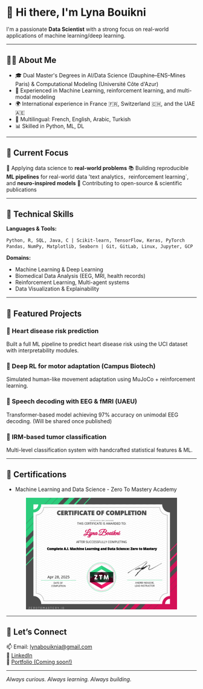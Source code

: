 
# 👋 Hi there, I'm **Lyna Bouikni**

I'm a passionate **Data Scientist** with a strong focus on real-world applications of machine learning/deep learning. 

---

## 👩‍💻 About Me

- 🎓 Dual Master's Degrees in AI/Data Science (Dauphine–ENS–Mines Paris) & Computational Modeling (Université Côte d'Azur)
- 🧠 Experienced in Machine Learning, reinforcement learning, and multi-modal modeling
- 🌍 International experience in France 🇫🇷, Switzerland 🇨🇭, and the UAE 🇦🇪
- 💬 Multilingual: French, English, Arabic, Turkish
- 📊 Skilled in Python, ML, DL

---

## 🚀 Current Focus

🔭 Applying data science to **real-world problems** 
📚 Building reproducible **ML pipelines** for real-world data
'text analytics`, `reinforcement learning`, and **neuro-inspired models**
📝 Contributing to open-source & scientific publications

---

## 🧠 Technical Skills

**Languages & Tools:**

```text
Python, R, SQL, Java, C | Scikit-learn, TensorFlow, Keras, PyTorch
Pandas, NumPy, Matplotlib, Seaborn | Git, GitLab, Linux, Jupyter, GCP
```

**Domains:**

- Machine Learning & Deep Learning
- Biomedical Data Analysis (EEG, MRI, health records)
- Reinforcement Learning, Multi-agent systems
- Data Visualization & Explainability

---

## 📂 Featured Projects

### 🧮 Heart disease risk prediction
Built a full ML pipeline to predict heart disease risk using the UCI dataset with interpretability modules.

### 🧠 Deep RL for motor adaptation (Campus Biotech)
Simulated human-like movement adaptation using MuJoCo + reinforcement learning.

### 🧠 Speech decoding with EEG & fMRI (UAEU)
Transformer-based model achieving 97% accuracy on unimodal EEG decoding. (Will be shared once published)

### 🧮 IRM-based tumor classification
Multi-level classification system with handcrafted statistical features & ML.

---

## 🧾 Certifications

- Machine Learning and Data Science - Zero To Mastery Academy

<p align="center">
  <img src="./Zero_to_mastery_DSandML.png" alt="Zero to Mastery Certificate" width="400">
</p>



---

## 🤝 Let’s Connect

📫 Email: [lynabouiknia@gmail.com](mailto:lynabouiknia@gmail.com)  
🔗 [LinkedIn](https://linkedin.com/in/lyna-b-231a41126)  
📁 [Portfolio (Coming soon!)]()

---

_Always curious. Always learning. Always building._


<!--
**LynaBouikni/LynaBouikni** is a ✨ _special_ ✨ repository because its `README.md` (this file) appears on your GitHub profile.

Here are some ideas to get you started:

- 🔭 I’m currently working on ...
- 🌱 I’m currently learning ...
- 👯 I’m looking to collaborate on ...
- 🤔 I’m looking for help with ...
- 💬 Ask me about ...
- 📫 How to reach me: ...
- 😄 Pronouns: ...
- ⚡ Fun fact: ...
-->
